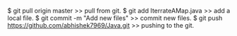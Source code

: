 $ git pull origin master  >> pull  from git.
$ git add IterrateAMap.java >> add a local file.
$ git commit -m "Add new files"  >> commit new files.
$ git push https://github.com/abhishek7969/Java.git   >> pushing to the git.
